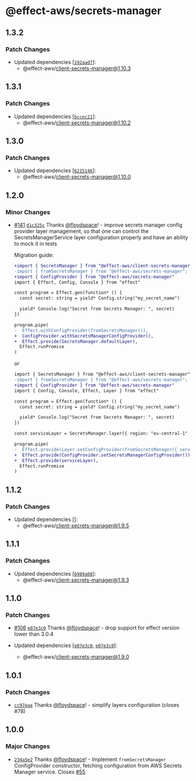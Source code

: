 # @effect-aws/secrets-manager

## 1.3.2

### Patch Changes

- Updated dependencies [[`192aad7`](https://github.com/floydspace/effect-aws/commit/192aad72a154951e5814f12cae90cc3d1b63621c)]:
  - @effect-aws/client-secrets-manager@1.10.3

## 1.3.1

### Patch Changes

- Updated dependencies [[`bccec21`](https://github.com/floydspace/effect-aws/commit/bccec2132338db2c04444baf249c48efbb42e80e)]:
  - @effect-aws/client-secrets-manager@1.10.2

## 1.3.0

### Patch Changes

- Updated dependencies [[`6215146`](https://github.com/floydspace/effect-aws/commit/62151460cb125298b24375a4c69dcf8d562148f8)]:
  - @effect-aws/client-secrets-manager@1.10.0

## 1.2.0

### Minor Changes

- [#141](https://github.com/floydspace/effect-aws/pull/141) [`d1c325c`](https://github.com/floydspace/effect-aws/commit/d1c325cbd104d1559166df449d49bb383f1eb3c4) Thanks [@floydspace](https://github.com/floydspace)! - improve secrets manager config provider layer management, so that one can control the SecretsManagerService layer configuration properly and have an ability to mock it in tests

  Migration guide:

  ```diff
  +import { SecretsManager } from "@effect-aws/client-secrets-manager"
  -import { fromSecretsManager } from "@effect-aws/secrets-manager";
  +import { ConfigProvider } from "@effect-aws/secrets-manager"
  import { Effect, Config, Console } from "effect"

  const program = Effect.gen(function* () {
    const secret: string = yield* Config.string("my_secret_name")

    yield* Console.log("Secret from Secrets Manager: ", secret)
  })

  program.pipe(
  -  Effect.withConfigProvider(fromSecretsManager()),
  +  ConfigProvider.withSecretsManagerConfigProvider(),
  +  Effect.provide(SecretsManager.defaultLayer),
    Effect.runPromise
  )
  ```

  or

  ```diff
  import { SecretsManager } from "@effect-aws/client-secrets-manager"
  -import { fromSecretsManager } from "@effect-aws/secrets-manager";
  +import { ConfigProvider } from "@effect-aws/secrets-manager"
  import { Config, Console, Effect, Layer } from "effect"

  const program = Effect.gen(function* () {
    const secret: string = yield* Config.string("my_secret_name")

    yield* Console.log("Secret from Secrets Manager: ", secret)
  })

  const serviceLayer = SecretsManager.layer({ region: "eu-central-1" })

  program.pipe(
  -  Effect.provide(Layer.setConfigProvider(fromSecretsManager({ serviceLayer }))),
  +  Effect.provide(ConfigProvider.setSecretsManagerConfigProvider()),
  +  Effect.provide(serviceLayer),
    Effect.runPromise
  )
  ```

## 1.1.2

### Patch Changes

- Updated dependencies []:
  - @effect-aws/client-secrets-manager@1.9.5

## 1.1.1

### Patch Changes

- Updated dependencies [[`6989a08`](https://github.com/floydspace/effect-aws/commit/6989a08df041108ad3a2b08272647a20f1a5d662)]:
  - @effect-aws/client-secrets-manager@1.9.3

## 1.1.0

### Patch Changes

- [#106](https://github.com/floydspace/effect-aws/pull/106) [`e07e3c0`](https://github.com/floydspace/effect-aws/commit/e07e3c0d8e9e03650e1fd443b1c5a6bdc14baa3f) Thanks [@floydspace](https://github.com/floydspace)! - drop support for effect version lower than 3.0.4

- Updated dependencies [[`e07e3c0`](https://github.com/floydspace/effect-aws/commit/e07e3c0d8e9e03650e1fd443b1c5a6bdc14baa3f), [`e07e3c0`](https://github.com/floydspace/effect-aws/commit/e07e3c0d8e9e03650e1fd443b1c5a6bdc14baa3f)]:
  - @effect-aws/client-secrets-manager@1.9.0

## 1.0.1

### Patch Changes

- [`cc97eae`](https://github.com/floydspace/effect-aws/commit/cc97eaed1f8df72b8e7fde05069e8ce8eaac578f) Thanks [@floydspace](https://github.com/floydspace)! - simplify layers configuration (closes #78)

## 1.0.0

### Major Changes

- [`234a5e2`](https://github.com/floydspace/effect-aws/commit/234a5e2d76b8cf12c180ef88584956eaeb039e89) Thanks [@floydspace](https://github.com/floydspace)! - Implement `fromSecretsManager` ConfigProvider constructor, fetching configuration from AWS Secrets Manager service.
  Closes [#55](https://github.com/floydspace/effect-aws/issues/55)

